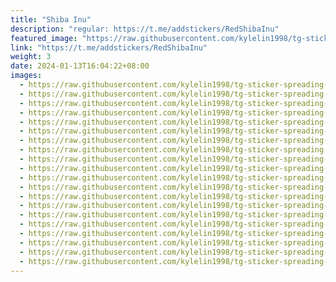 ```yaml
---
title: "Shiba Inu"
description: "regular: https://t.me/addstickers/RedShibaInu"
featured_image: "https://raw.githubusercontent.com/kylelin1998/tg-sticker-spreading-worldwide-images/main/img/30b2745a-cc07-40a0-bb41-7adecc95ede3.jpg"
link: "https://t.me/addstickers/RedShibaInu"
weight: 3
date: 2024-01-13T16:04:22+08:00
images:
  - https://raw.githubusercontent.com/kylelin1998/tg-sticker-spreading-worldwide-images/main/img/30b2745a-cc07-40a0-bb41-7adecc95ede3.jpg
  - https://raw.githubusercontent.com/kylelin1998/tg-sticker-spreading-worldwide-images/main/img/cdff3c57-322c-44f9-a6ed-66d8a1948ea3.jpg
  - https://raw.githubusercontent.com/kylelin1998/tg-sticker-spreading-worldwide-images/main/img/da4e7de2-f0f6-4e44-8d76-d3993ae28612.jpg
  - https://raw.githubusercontent.com/kylelin1998/tg-sticker-spreading-worldwide-images/main/img/c3d1d43c-7b2b-4c63-b4fc-710bd81cd7df.jpg
  - https://raw.githubusercontent.com/kylelin1998/tg-sticker-spreading-worldwide-images/main/img/65af417e-4a4a-4eb4-804f-123bf7f4930f.jpg
  - https://raw.githubusercontent.com/kylelin1998/tg-sticker-spreading-worldwide-images/main/img/4311ca2b-c046-47cb-951e-aae92d722819.jpg
  - https://raw.githubusercontent.com/kylelin1998/tg-sticker-spreading-worldwide-images/main/img/b06fe1c2-6a50-4b0a-ba00-4a2a6e94c1bd.jpg
  - https://raw.githubusercontent.com/kylelin1998/tg-sticker-spreading-worldwide-images/main/img/37aa8593-96de-4e3c-9114-ac97cfd479f5.jpg
  - https://raw.githubusercontent.com/kylelin1998/tg-sticker-spreading-worldwide-images/main/img/2cdded28-51ed-4aa4-8e22-79977fe55435.jpg
  - https://raw.githubusercontent.com/kylelin1998/tg-sticker-spreading-worldwide-images/main/img/83bc85fc-e9d7-4864-94bc-d69a779b6506.jpg
  - https://raw.githubusercontent.com/kylelin1998/tg-sticker-spreading-worldwide-images/main/img/14a6aeee-de2e-40c8-8ac7-eb3382d10987.jpg
  - https://raw.githubusercontent.com/kylelin1998/tg-sticker-spreading-worldwide-images/main/img/15920111-daef-4991-a7e8-10bd3b097783.jpg
  - https://raw.githubusercontent.com/kylelin1998/tg-sticker-spreading-worldwide-images/main/img/8049d8ab-e42c-4f31-ba53-be4002b8b035.jpg
  - https://raw.githubusercontent.com/kylelin1998/tg-sticker-spreading-worldwide-images/main/img/1e9da510-8b56-49b7-b520-71a7a40c90e5.jpg
  - https://raw.githubusercontent.com/kylelin1998/tg-sticker-spreading-worldwide-images/main/img/7ead97ae-4b6c-4638-bfa2-fb23a91054ba.jpg
  - https://raw.githubusercontent.com/kylelin1998/tg-sticker-spreading-worldwide-images/main/img/2dbb10fa-a251-420b-9b41-bf30a2b897f7.jpg
  - https://raw.githubusercontent.com/kylelin1998/tg-sticker-spreading-worldwide-images/main/img/039660b6-ddb4-4852-b4cf-358405a8a59a.jpg
  - https://raw.githubusercontent.com/kylelin1998/tg-sticker-spreading-worldwide-images/main/img/a5e50340-7f54-43b2-8942-9c0970343a3b.jpg
  - https://raw.githubusercontent.com/kylelin1998/tg-sticker-spreading-worldwide-images/main/img/f1815bfd-aec0-4b9e-9595-b999aec5667e.jpg
  - https://raw.githubusercontent.com/kylelin1998/tg-sticker-spreading-worldwide-images/main/img/827b326b-04cb-48eb-a29c-8ed719a337c8.jpg
---
```

